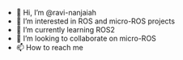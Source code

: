 - 👋 Hi, I’m @ravi-nanjaiah
- 👀 I’m interested in ROS and micro-ROS projects
- 🌱 I’m currently learning ROS2
- 💞️ I’m looking to collaborate on micro-ROS
- 📫 How to reach me 

<!---
ravi-nanjaiah/ravi-nanjaiah is a ✨ special ✨ repository because its `README.md` (this file) appears on your GitHub profile.
You can click the Preview link to take a look at your changes.
--->
